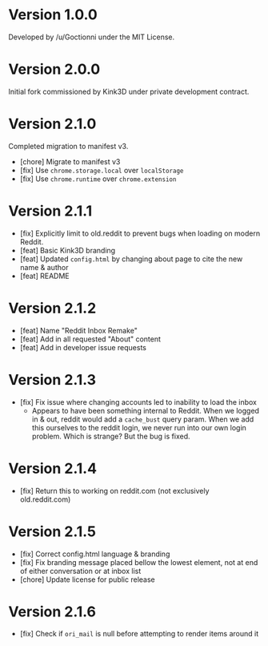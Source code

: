 # Version 1.0.0

Developed by /u/Goctionni under the MIT License.

# Version 2.0.0

Initial fork commissioned by Kink3D under private development contract.

# Version 2.1.0

Completed migration to manifest v3.

- [chore] Migrate to manifest v3
- [fix] Use `chrome.storage.local` over `localStorage`
- [fix] Use `chrome.runtime` over `chrome.extension`

# Version 2.1.1

- [fix] Explicitly limit to old.reddit to prevent bugs when loading on modern Reddit.
- [feat] Basic Kink3D branding
- [feat] Updated `config.html` by changing about page to cite the new name & author
- [feat] README

# Version 2.1.2

- [feat] Name "Reddit Inbox Remake"
- [feat] Add in all requested "About" content
- [feat] Add in developer issue requests

# Version 2.1.3

- [fix] Fix issue where changing accounts led to inability to load the inbox
  - Appears to have been something internal to Reddit. When we logged in & out, reddit would add a `cache_bust` query param. When
    we add this ourselves to the reddit login, we never run into our own login problem. Which is strange? But the bug is fixed.

# Version 2.1.4

- [fix] Return this to working on reddit.com (not exclusively old.reddit.com)

# Version 2.1.5

- [fix] Correct config.html language & branding
- [fix] Fix branding message placed bellow the lowest element, not at end of either conversation or at inbox list
- [chore] Update license for public release

# Version 2.1.6 

- [fix] Check if `ori_mail` is null before attempting to render items around it
